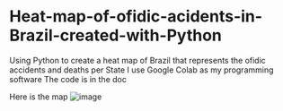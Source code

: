 # Heat-map-of-ofidic-acidents-in-Brazil-created-with-Python
Using Python to create a heat map of Brazil that represents the ofidic accidents and deaths per State
I use Google Colab as my programming software
The code is in the doc

Here is the map 
![image](https://github.com/user-attachments/assets/00733dde-e7fe-4219-85dd-ee1c23f55c08)
